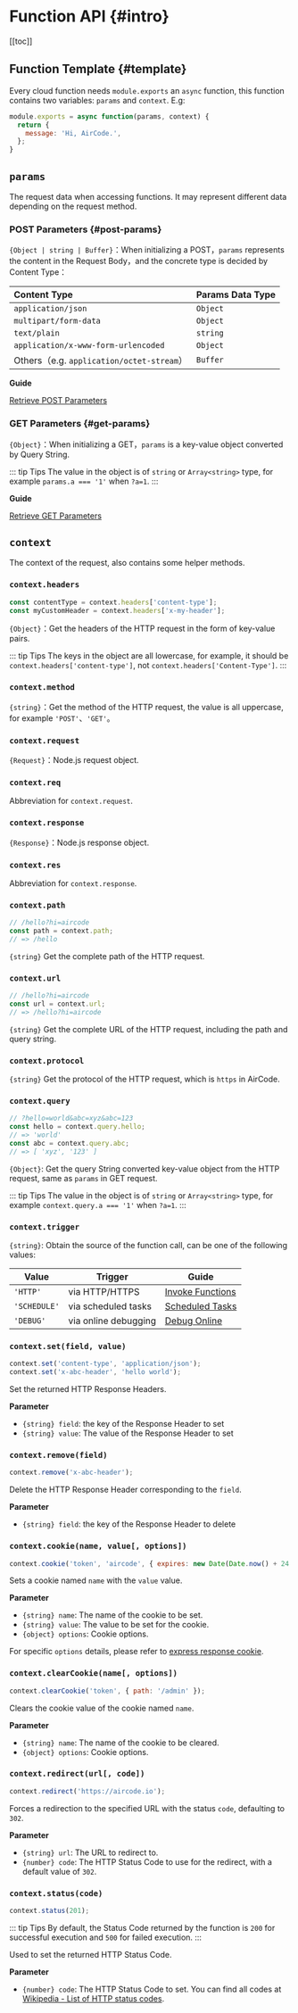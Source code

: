 # Function API {#intro}

[[toc]]

## Function Template {#template}

Every cloud function needs `module.exports` an `async` function, this function contains two variables: `params` and `context`. E.g:

```js
module.exports = async function(params, context) {
  return {
    message: 'Hi, AirCode.',
  };
}
```

## `params`

The request data when accessing functions. It may represent different data depending on the request method.

### POST Parameters {#post-params}

`{Object | string | Buffer}`：When initializing a POST，`params` represents the content in the Request Body，and the concrete type is decided by Content Type：

| Content Type | Params Data Type |
| :---- | :---- |
| `application/json` | `Object` |
| `multipart/form-data` | `Object` |
| `text/plain` | `string` |
| `application/x-www-form-urlencoded` | `Object` |
| Others（e.g. `application/octet-stream`）| `Buffer` |

**Guide**

[Retrieve POST Parameters](/guide/functions/post-params)

### GET Parameters {#get-params}

`{Object}`：When initializing a GET，`params` is a key-value object converted by Query String.

::: tip Tips
The value in the object is of `string` or `Array<string>` type, for example `params.a === '1'` when `?a=1`.
:::

**Guide**

[Retrieve GET Parameters](/guide/functions/get-params)

## `context`

The context of the request, also contains some helper methods.

### `context.headers`

```js
const contentType = context.headers['content-type'];
const myCustomHeader = context.headers['x-my-header'];
```

`{Object}`：Get the headers of the HTTP request in the form of key-value pairs.

::: tip Tips
The keys in the object are all lowercase, for example, it should be `context.headers['content-type']`, not `context.headers['Content-Type']`.
:::

### `context.method`

`{string}`：Get the method of the HTTP request, the value is all uppercase, for example `'POST'`、`'GET'`。

### `context.request`

`{Request}`：Node.js request object.

### `context.req`

Abbreviation for `context.request`.

### `context.response`

`{Response}`：Node.js response object.

### `context.res`

Abbreviation for `context.response`.

### `context.path`

```js
// /hello?hi=aircode
const path = context.path;
// => /hello
```

`{string}` Get the complete path of the HTTP request.

### `context.url`

```js
// /hello?hi=aircode
const url = context.url;
// => /hello?hi=aircode
```

`{string}` Get the complete URL of the HTTP request, including the path and query string.

### `context.protocol`

`{string}` Get the protocol of the HTTP request, which is `https` in AirCode.

### `context.query`

```js
// ?hello=world&abc=xyz&abc=123
const hello = context.query.hello;
// => 'world'
const abc = context.query.abc;
// => [ 'xyz', '123' ] 
```

`{Object}`: Get the query String converted key-value object from the HTTP request, same as `params` in GET request.

::: tip Tips
The value in the object is of `string` or `Array<string>` type, for example `context.query.a === '1'` when `?a=1`.
:::

### `context.trigger`

`{string}`: Obtain the source of the function call, can be one of the following values:

| Value | Trigger | Guide |
| ---- | ---- | ---- |
| `'HTTP'` | via HTTP/HTTPS | [Invoke Functions](/guide/functions/invoke) |
| `'SCHEDULE'` | via scheduled tasks | [Scheduled Tasks](/guide/functions/scheduled-tasks) |
| `'DEBUG'` | via online debugging | [Debug Online](/guide/functions/debug) |

### `context.set(field, value)`

```js
context.set('content-type', 'application/json');
context.set('x-abc-header', 'hello world');
```

Set the returned HTTP Response Headers.

**Parameter**

- `{string} field`: the key of the Response Header to set
- `{string} value`: The value of the Response Header to set

### `context.remove(field)`

```js
context.remove('x-abc-header');
```

Delete the HTTP Response Header corresponding to the `field`.

**Parameter**

- `{string} field`: the key of the Response Header to delete

### `context.cookie(name, value[, options])`

```js
context.cookie('token', 'aircode', { expires: new Date(Date.now() + 24 * 60 * 60 * 1000), httpOnly: true });
```

Sets a cookie named `name` with the `value` value.

**Parameter**

- `{string} name`: The name of the cookie to be set.
- `{string} value`: The value to be set for the cookie.
- `{object} options`: Cookie options.

For specific `options` details, please refer to [express response cookie](https://expressjs.com/en/5x/api.html#res.cookie).

### `context.clearCookie(name[, options])`

```js
context.clearCookie('token', { path: '/admin' });
```

Clears the cookie value of the cookie named `name`.

**Parameter**

- `{string} name`: The name of the cookie to be cleared.
- `{object} options`: Cookie options.

### `context.redirect(url[, code])`

```js
context.redirect('https://aircode.io');
```

Forces a redirection to the specified URL with the status `code`, defaulting to `302`.

**Parameter**

- `{string} url`: The URL to redirect to.
- `{number} code`: The HTTP Status Code to use for the redirect, with a default value of `302`.

### `context.status(code)`

```js
context.status(201);
```

::: tip Tips
By default, the Status Code returned by the function is `200` for successful execution and `500` for failed execution.
:::

Used to set the returned HTTP Status Code.

**Parameter**

- `{number} code`: The HTTP Status Code to set. You can find all codes at [Wikipedia - List of HTTP status codes](https://en.wikipedia.org/wiki/List_of_HTTP_status_codes).
